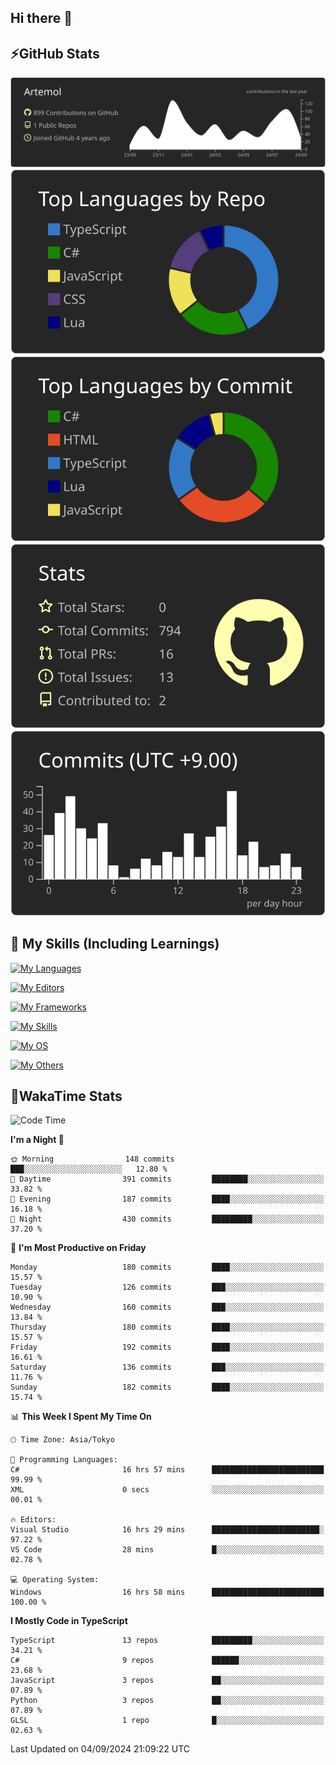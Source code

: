 ## Hi there 👋
<!--
**Artemol/Artemol** is a ✨ _special_ ✨ repository because its `README.md` (this file) appears on your GitHub profile.

Here are some ideas to get you started:

- 🔭 I’m currently working on ...
- 🌱 I’m currently learning ...
- 👯 I’m looking to collaborate on ...
- 🤔 I’m looking for help with ...
- 💬 Ask me about ...
- 📫 How to reach me: ...
- 😄 Pronouns: ...
- ⚡ Fun fact: ...
-->

## ⚡GitHub Stats
[![](https://raw.githubusercontent.com/Artemol/Artemol/main/profile-summary-card-output/apprentice/0-profile-details.svg)](https://github.com/vn7n24fzkq/github-profile-summary-cards)
[![](https://raw.githubusercontent.com/Artemol/Artemol/main/profile-summary-card-output/apprentice/1-repos-per-language.svg)](https://github.com/vn7n24fzkq/github-profile-summary-cards) [![](https://raw.githubusercontent.com/Artemol/Artemol/main/profile-summary-card-output/apprentice/2-most-commit-language.svg)](https://github.com/vn7n24fzkq/github-profile-summary-cards)
[![](https://raw.githubusercontent.com/Artemol/Artemol/main/profile-summary-card-output/apprentice/3-stats.svg)](https://github.com/vn7n24fzkq/github-profile-summary-cards) [![](https://raw.githubusercontent.com/Artemol/Artemol/main/profile-summary-card-output/apprentice/4-productive-time.svg)](https://github.com/vn7n24fzkq/github-profile-summary-cards)

## 🌱 My Skills (Including Learnings)

<!--
### Languages
-->
[![My Languages](https://skillicons.dev/icons?i=ts,py,cs,dotnet,rust,go,c,matlab,css)](https://skillicons.dev)

<!--
### Editors
-->
[![My Editors](https://skillicons.dev/icons?i=vscode,neovim,vim,visualstudio,idea)](https://skillicons.dev)

<!--
### Frameworks
-->
[![My Frameworks](https://skillicons.dev/icons?i=react,nestjs,vite,tailwind,tauri,electron,remix,nextjs,fastapi)](https://skillicons.dev)

<!--
### Tools
-->
[![My Skills](https://skillicons.dev/icons?i=git,nodejs,docker,unity,postman,bun,discord,cloudflare,bash,prometheus,grafana,obsidian)](https://skillicons.dev)

<!--
### OS
-->
[![My OS](https://skillicons.dev/icons?i=windows,ubuntu)](https://skillicons.dev)

<!--
### Others
-->
[![My Others](https://skillicons.dev/icons?i=github,raspberrypi,gcp)](https://skillicons.dev)

## 💬WakaTime Stats
<!--START_SECTION:waka-->
![Code Time](http://img.shields.io/badge/Code%20Time-157%20hrs%2013%20mins-blue)

**I'm a Night 🦉** 

```text
🌞 Morning                148 commits         ███░░░░░░░░░░░░░░░░░░░░░░   12.80 % 
🌆 Daytime                391 commits         ████████░░░░░░░░░░░░░░░░░   33.82 % 
🌃 Evening                187 commits         ████░░░░░░░░░░░░░░░░░░░░░   16.18 % 
🌙 Night                  430 commits         █████████░░░░░░░░░░░░░░░░   37.20 % 
```
📅 **I'm Most Productive on Friday** 

```text
Monday                   180 commits         ████░░░░░░░░░░░░░░░░░░░░░   15.57 % 
Tuesday                  126 commits         ███░░░░░░░░░░░░░░░░░░░░░░   10.90 % 
Wednesday                160 commits         ███░░░░░░░░░░░░░░░░░░░░░░   13.84 % 
Thursday                 180 commits         ████░░░░░░░░░░░░░░░░░░░░░   15.57 % 
Friday                   192 commits         ████░░░░░░░░░░░░░░░░░░░░░   16.61 % 
Saturday                 136 commits         ███░░░░░░░░░░░░░░░░░░░░░░   11.76 % 
Sunday                   182 commits         ████░░░░░░░░░░░░░░░░░░░░░   15.74 % 
```


📊 **This Week I Spent My Time On** 

```text
🕑︎ Time Zone: Asia/Tokyo

💬 Programming Languages: 
C#                       16 hrs 57 mins      █████████████████████████   99.99 % 
XML                      0 secs              ░░░░░░░░░░░░░░░░░░░░░░░░░   00.01 % 

🔥 Editors: 
Visual Studio            16 hrs 29 mins      ████████████████████████░   97.22 % 
VS Code                  28 mins             █░░░░░░░░░░░░░░░░░░░░░░░░   02.78 % 

💻 Operating System: 
Windows                  16 hrs 58 mins      █████████████████████████   100.00 % 
```

**I Mostly Code in TypeScript** 

```text
TypeScript               13 repos            █████████░░░░░░░░░░░░░░░░   34.21 % 
C#                       9 repos             ██████░░░░░░░░░░░░░░░░░░░   23.68 % 
JavaScript               3 repos             ██░░░░░░░░░░░░░░░░░░░░░░░   07.89 % 
Python                   3 repos             ██░░░░░░░░░░░░░░░░░░░░░░░   07.89 % 
GLSL                     1 repo              █░░░░░░░░░░░░░░░░░░░░░░░░   02.63 % 
```




 Last Updated on 04/09/2024 21:09:22 UTC
<!--END_SECTION:waka-->
